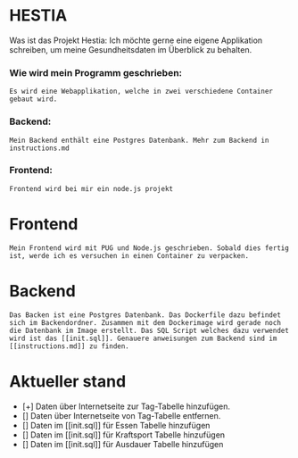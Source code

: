 # HESTIA
Was ist das Projekt Hestia:
	Ich möchte gerne eine eigene Applikation schreiben, um meine Gesundheitsdaten im Überblick zu behalten. 

### Wie wird mein Programm geschrieben:
	Es wird eine Webapplikation, welche in zwei verschiedene Container gebaut wird. 

### Backend:
	Mein Backend enthält eine Postgres Datenbank. Mehr zum Backend in instructions.md

### Frontend:
	Frontend wird bei mir ein node.js projekt

# Frontend
	Mein Frontend wird mit PUG und Node.js geschrieben. Sobald dies fertig ist, werde ich es versuchen in einen Container zu verpacken. 

# Backend
	Das Backen ist eine Postgres Datenbank. Das Dockerfile dazu befindet sich im Backendordner. Zusammen mit dem Dockerimage wird gerade noch die Datenbank im Image erstellt. Das SQL Script welches dazu verwendet wird ist das [[init.sql]]. Genauere anweisungen zum Backend sind im [[instructions.md]] zu finden. 

# Aktueller stand
- [+] Daten über Internetseite zur Tag-Tabelle hinzufügen. 
- [] Daten über Internetseite von Tag-Tabelle entfernen.
- [] Daten im [[init.sql]] für Essen Tabelle hinzufügen
- [] Daten im [[init.sql]] für Kraftsport Tabelle hinzufügen
- [] Daten im [[init.sql]] für Ausdauer Tabelle hinzufügen
